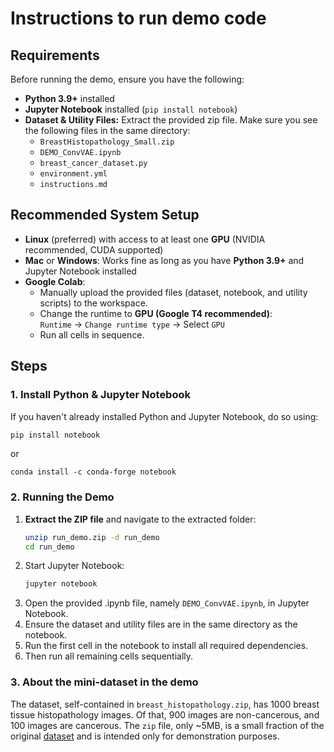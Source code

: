 # Instructions to run demo code

## Requirements

Before running the demo, ensure you have the following:

- **Python 3.9+** installed
- **Jupyter Notebook** installed (`pip install notebook`)
- **Dataset & Utility Files:** Extract the provided zip file. Make sure you see the following files in the same directory:
  - `BreastHistopathology_Small.zip` 
  - `DEMO_ConvVAE.ipynb`
  - `breast_cancer_dataset.py`
  - `environment.yml`
  - `instructions.md`

## Recommended System Setup

- **Linux** (preferred) with access to at least one **GPU** (NVIDIA recommended, CUDA supported)
- **Mac** or **Windows**: Works fine as long as you have **Python 3.9+** and Jupyter Notebook installed
- **Google Colab**: 
  - Manually upload the provided files (dataset, notebook, and utility scripts) to the workspace.
  - Change the runtime to **GPU (Google T4 recommended)**:  
    `Runtime` → `Change runtime type` → Select `GPU`
  - Run all cells in sequence.

## Steps

### 1. Install Python & Jupyter Notebook
If you haven't already installed Python and Jupyter Notebook, do so using:

```bash
pip install notebook
```
or
```conda
conda install -c conda-forge notebook
```

### 2. Running the Demo

1. **Extract the ZIP file** and navigate to the extracted folder:
   ```bash
   unzip run_demo.zip -d run_demo
   cd run_demo
2. Start Jupyter Notebook:
   ```bash
   jupyter notebook
   ```
3. Open the provided .ipynb file, namely `DEMO_ConvVAE.ipynb`, in Jupyter Notebook.
4. Ensure the dataset and utility files are in the same directory as the notebook.
5. Run the first cell in the notebook to install all required dependencies.
6. Then run all remaining cells sequentially.

### 3. About the mini-dataset in the demo
The dataset, self-contained in `breast_histopathology.zip`, has 1000 breast tissue histopathology images. Of that, 900 images are non-cancerous, and 100 images are cancerous. The `zip` file, only ~5MB, is a small fraction of the original [dataset](https://www.kaggle.com/datasets/paultimothymooney/breast-histopathology-images) and is intended only for demonstration purposes.
